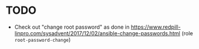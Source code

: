 # TODO

* Check out "change root password" as done in https://www.redpill-linpro.com/sysadvent/2017/12/02/ansible-change-passwords.html
  (role `root-password-change`)